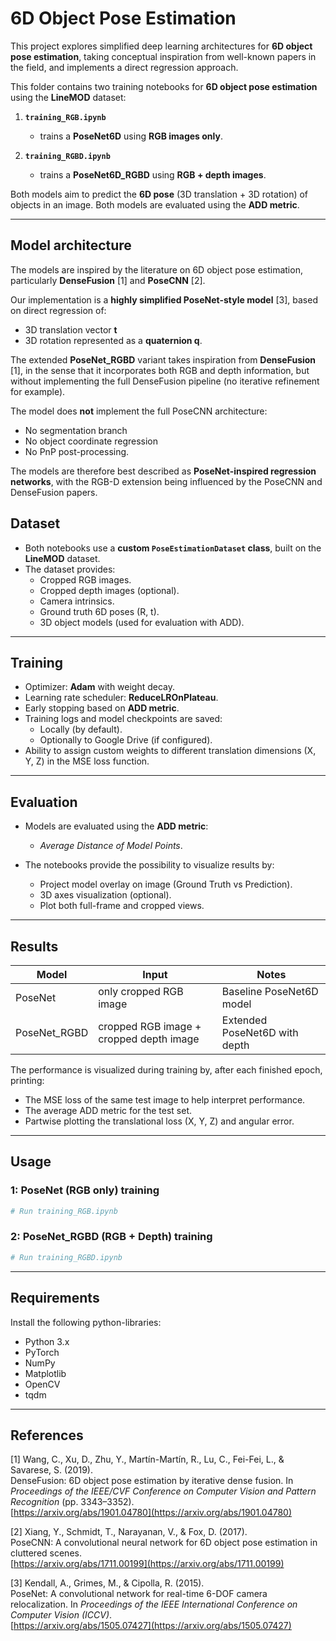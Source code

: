# 6D Object Pose Estimation

This project explores simplified deep learning architectures for **6D object pose estimation**, taking conceptual inspiration from well-known papers in the field, and implements a direct regression approach.

This folder contains two training notebooks for **6D object pose estimation** using the **LineMOD** dataset:

1. **`training_RGB.ipynb`**  
   - trains a **PoseNet6D** using **RGB images only**.

2. **`training_RGBD.ipynb`**  
   - trains a **PoseNet6D_RGBD** using **RGB + depth images**.

Both models aim to predict the **6D pose** (3D translation + 3D rotation) of objects in an image.
Both models are evaluated using the **ADD metric**.

---

## Model architecture

The models are inspired by the literature on 6D object pose estimation, particularly **DenseFusion** [1] and **PoseCNN** [2]. 

Our implementation is a **highly simplified PoseNet-style model** [3], based on direct regression of:

- 3D translation vector **t**
- 3D rotation represented as a **quaternion q**.

The extended **PoseNet_RGBD** variant takes inspiration from **DenseFusion** [1], in the sense that it incorporates both RGB and depth information, but without implementing the full DenseFusion pipeline (no iterative refinement for example).

The model does **not** implement the full PoseCNN architecture:

- No segmentation branch
- No object coordinate regression
- No PnP post-processing.

The models are therefore best described as **PoseNet-inspired regression networks**, with the RGB-D extension being influenced by the PoseCNN and DenseFusion papers.

## Dataset

- Both notebooks use a **custom `PoseEstimationDataset` class**, built on the **LineMOD** dataset.
- The dataset provides:
  - Cropped RGB images.
  - Cropped depth images (optional).
  - Camera intrinsics.
  - Ground truth 6D poses (R, t).
  - 3D object models (used for evaluation with ADD).

---

## Training

- Optimizer: **Adam** with weight decay.
- Learning rate scheduler: **ReduceLROnPlateau**.
- Early stopping based on **ADD metric**.
- Training logs and model checkpoints are saved:
  - Locally (by default).
  - Optionally to Google Drive (if configured).
- Ability to assign custom weights to different translation dimensions (X, Y, Z) in the MSE loss function.

---

## Evaluation

- Models are evaluated using the **ADD metric**:
  - *Average Distance of Model Points*.

- The notebooks provide the possibility to visualize results by:
  - Project model overlay on image (Ground Truth vs Prediction).
  - 3D axes visualization (optional).
  - Plot both full-frame and cropped views.

---

## Results

| Model        | Input                                     | Notes                         |
|--------------|-------------------------------------------|-------------------------------|
| PoseNet      | only cropped RGB image                    | Baseline PoseNet6D model      |
| PoseNet_RGBD | cropped RGB image + cropped depth image   | Extended PoseNet6D with depth |

The performance is visualized during training by, after each finished epoch, printing:

- The MSE loss of the same test image to help interpret performance.
- The average ADD metric for the test set.
- Partwise plotting the translational loss (X, Y, Z) and angular error.

---

## Usage

### 1: PoseNet (RGB only) training

```python
# Run training_RGB.ipynb
```

### 2: PoseNet_RGBD (RGB + Depth) training

```python
# Run training_RGBD.ipynb
```

---

## Requirements

Install the following python-libraries:

- Python 3.x
- PyTorch
- NumPy
- Matplotlib
- OpenCV
- tqdm

---

## References

[1] Wang, C., Xu, D., Zhu, Y., Martín-Martín, R., Lu, C., Fei-Fei, L., & Savarese, S. (2019).  
DenseFusion: 6D object pose estimation by iterative dense fusion. In *Proceedings of the IEEE/CVF Conference on Computer Vision and Pattern Recognition* (pp. 3343–3352).  
[https://arxiv.org/abs/1901.04780](https://arxiv.org/abs/1901.04780)

[2] Xiang, Y., Schmidt, T., Narayanan, V., & Fox, D. (2017).  
PoseCNN: A convolutional neural network for 6D object pose estimation in cluttered scenes.  
[https://arxiv.org/abs/1711.00199](https://arxiv.org/abs/1711.00199)

[3] Kendall, A., Grimes, M., & Cipolla, R. (2015).  
PoseNet: A convolutional network for real-time 6-DOF camera relocalization. In *Proceedings of the IEEE International Conference on Computer Vision (ICCV)*.  
[https://arxiv.org/abs/1505.07427](https://arxiv.org/abs/1505.07427)
